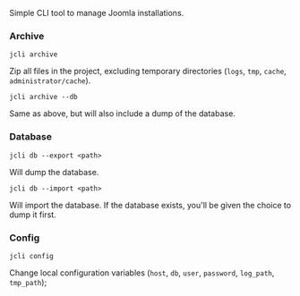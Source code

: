 Simple CLI tool to manage Joomla installations.

### Archive

`jcli archive`

Zip all files in the project, excluding temporary directories (`logs`, `tmp`, `cache`, `administrator/cache`).   

`jcli archive --db`

Same as above, but will also include a dump of the database.
 
### Database

`jcli db --export <path>`

Will dump the database.

`jcli db --import <path>`

Will import the database. If the database exists, you'll be given the choice to dump it first.
 
### Config

`jcli config`

Change local configuration variables (`host`, `db`, `user`, `password`, `log_path`, `tmp_path`);

